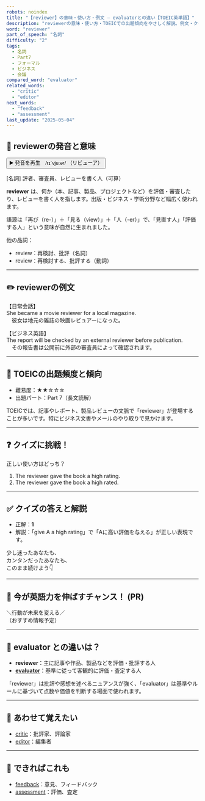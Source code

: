 ```yaml
---
robots: noindex
title: "【reviewer】の意味・使い方・例文 ― evaluatorとの違い【TOEIC英単語】"
description: "reviewerの意味・使い方・TOEICでの出題傾向をやさしく解説。例文・クイズ付きでevaluatorとの違いもわかりやすく学べます。"
word: "reviewer"
part_of_speech: "名詞"
difficulty: "2"
tags:
  - 名詞
  - Part7
  - フォーマル
  - ビジネス
  - 会議
compared_word: "evaluator"
related_words:
  - "critic"
  - "editor"
next_words:
  - "feedback"
  - "assessment"
last_update: "2025-05-04"
---
```


## 🔰 reviewerの発音と意味

<button class="play-audio" onclick="playTTS('reviewer')">
  <span class="play-audio-main">
    ▶️ 発音を再生　/rɪˈvjuːər/
  </span>
  <span class="play-audio-sub">
    （リビューア）
  </span>
</button>

[名詞] 評者、審査員、レビューを書く人（可算）

**reviewer** は、何か（本、記事、製品、プロジェクトなど）を評価・審査したり、レビューを書く人を指します。出版・ビジネス・学術分野など幅広く使われます。

語源は「再び（re-）」＋「見る（view）」＋「人（-er）」で、「見直す人」「評価する人」という意味が自然に生まれました。

他の品詞：  
- review：再検討、批評（名詞）  
- review：再検討する、批評する（動詞）

---

## ✏️ reviewerの例文

【日常会話】  
She became a movie reviewer for a local magazine.  
　彼女は地元の雑誌の映画レビュアーになった。

【ビジネス英語】  
The report will be checked by an external reviewer before publication.  
　その報告書は公開前に外部の審査員によって確認されます。

---

## 🎯 TOEICの出題頻度と傾向

- 難易度：★★☆☆☆
- 出題パート：Part 7（長文読解）

TOEICでは、記事やレポート、製品レビューの文脈で「reviewer」が登場することが多いです。特にビジネス文書やメールのやり取りで見かけます。

---

## ❓ クイズに挑戦！

正しい使い方はどっち？

1. The reviewer gave the book a high rating.  
2. The reviewer gave the book a high rated.

---

## ✅ クイズの答えと解説

- 正解：**1**
- 解説：「give A a high rating」で「Aに高い評価を与える」が正しい表現です。

少し迷ったあなたも、  
カンタンだったあなたも、  
このまま続けよう👇️

---

## 🚀 今が英語力を伸ばすチャンス！ (PR)

<div class="info-center">
＼行動が未来を変える／<br>  
（おすすめ情報予定）
</div>

---

## 🤔  evaluator との違いは？

- **reviewer**：主に記事や作品、製品などを評価・批評する人
- **[evaluator](/evaluator)**：基準に従って客観的に評価・査定する人

「reviewer」は批評や感想を述べるニュアンスが強く、「evaluator」は基準やルールに基づいて点数や価値を判断する場面で使われます。

---

## 🧩 あわせて覚えたい

- [critic](/critic)：批評家、評論家
- [editor](/editor)：編集者

---

## 📖 できればこれも

- [feedback](/feedback)：意見、フィードバック
- [assessment](/assessment)：評価、査定

<!-- cvid: aid00_bid14 -->
